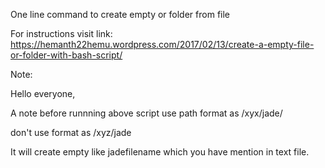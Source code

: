 One line command to create empty or folder from file

For instructions visit link: https://hemanth22hemu.wordpress.com/2017/02/13/create-a-empty-file-or-folder-with-bash-script/

Note:

Hello everyone,

A note before runnning above script
use path format as /xyx/jade/

don't use format as /xyz/jade

It will create empty like jadefilename 
which you have mention in text file.
